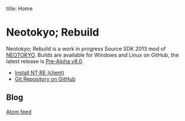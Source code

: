 title: Home

# Neotokyo; Rebuild
Neotokyo; Rebuild is a work in progress Source SDK 2013 mod of
[NEOTOKYO](https://store.steampowered.com/app/244630/NEOTOKYO/).
Builds are available for Windows and Linux on GitHub, the latest release is [Pre-Alpha v8.0](https://github.com/NeotokyoRebuild/neo/releases/tag/v8.0-prealpha).

* [Install NT;RE (client)](/guide/install/)
* [Git Repository on GitHub](https://github.com/NeotokyoRebuild/neo)

## Blog
[Atom feed](/atom.xml)

